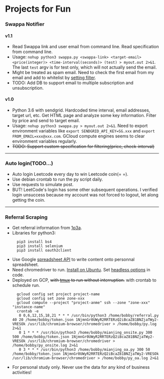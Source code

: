 # Projects for Fun
### Swappa Notifier
#### v1.1
 * Read Swappa link and user email from command line. Read specification from command line. 
 * Usage: `nohup python3 swappa.py <swappa-link> <target-email> <price(integer)> <time-interval(seconds)> (test) > myout.out 2>&1`. The last `test` argv is for test only, which will not actually send the email.
 * Might be treated as spam email. Need to check the first email from my email and add to whitelist by [setting filter](https://c-command.com/spamsieve/help/turning-off-the-gmail-s).
 * TODO: Add DB to support email to multiple subscription and unsubscription.
#### v1.0
 * Python 3.6 with sendgrid. Hardcoded time interval, email addresses, target url, etc. Get HTML page and analyze some key information. Filter by price and send to target email.
 * Usage: `nohup python3 swappa.py > myout.out 2>&1`. Need to export environment variables like `export SENDGRID_API_KEY=SG.xxx` and `export FROM_EMAIL=xxx@xxx.com`. GCloud compute engines seems to clear environment variables regularly.
 * ~~TODO: Support custom specification for filtering(price, check-interval)~~

***
### Auto login(TODO...)
 * Auto login Leetcode every day to win Leetcode coin(= =).
 * Use debian crontab to run the py script daily.
 * Use requests to simulate post.
 * BUT! LeetCode's login has some other subsequent operations. I verified login unsuccess because my account was not forced to logout, let along getting the coin.

***
### Referral Scraping
 * Get referral information from [1p3a](http://www.1point3acres.com/bbs).
 * Libraries for python3:
   ```
     pip3 install bs4
     pip3 install selenium
     pip3 install oauth2client
   ```
 * Use Google [spreadsheet API](https://developers.google.com/sheets/api/quickstart/python?authuser=2) to write content onto personnal spreadsheet.
 * Need chromedriver to run. [Install on Ubuntu](https://askubuntu.com/questions/1004947/how-do-i-use-the-chrome-driver-in-ubuntu-16-04). Set [headless options](https://stackoverflow.com/questions/47596402/selenium-chrome-failed-to-start-exited-abnormally-error) in code.
 * Deployed on GCP, ~~with [tmux](https://tmuxcheatsheet.com/) to run without interruption.~~ with crontab to schedule run.
   ```
     gcloud config set project project-name
     gcloud config set zone zone-xxx
     gcloud compute --project "project-anme" ssh --zone "zone-xxx" "instance-name"
     crontab -e
      0 0,6,12,15,18,21 * * * /usr/bin/python3 /home/bobby/referral.py 40 20 /home/bobby/token.json 1NjmnGr0UWyR2RRTERzQ2iBcaZ81BNZjaTWy2-VRESOk /usr/lib/chromium-browser/chromedriver > /home/bobby/py.log 2>&1
      0 1 * * * /usr/bin/python3 /home/bobby/mianjing_onsite.py 300 500 /home/bobby/token.json 1NjmnGr0UWyR2RRTERzQ2iBcaZ81BNZjaTWy2-VRESOk /usr/lib/chromium-browser/chromedriver > /home/bobby/py_onsite.log 2>&1
      0 3 * * * /usr/bin/python3 /home/bobby/mianjing_oa.py 300 50 /home/bobby/token.json 1NjmnGr0UWyR2RRTERzQ2iBcaZ81BNZjaTWy2-VRESOk /usr/lib/chromium-browser/chromedriver > /home/bobby/py_oa.log 2>&1
   ```
 * For personal study only. Never use the data for any kind of business activities!
